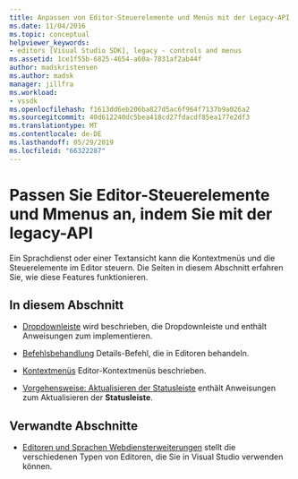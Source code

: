 ```yaml
---
title: Anpassen von Editor-Steuerelemente und Menüs mit der Legacy-API | Microsoft-Dokumentation
ms.date: 11/04/2016
ms.topic: conceptual
helpviewer_keywords:
- editors [Visual Studio SDK], legacy - controls and menus
ms.assetid: 1ce1f55b-6825-4654-a60a-7831af2ab44f
author: madskristensen
ms.author: madsk
manager: jillfra
ms.workload:
- vssdk
ms.openlocfilehash: f1613dd6eb206ba827d5ac6f964f7137b9a026a2
ms.sourcegitcommit: 40d612240dc5bea418cd27fdacdf85ea177e2df3
ms.translationtype: MT
ms.contentlocale: de-DE
ms.lasthandoff: 05/29/2019
ms.locfileid: "66322287"
---
```

# <a name="customize-editor-controls-and-mmenus-by-using-the-legacy-api"></a>Passen Sie Editor-Steuerelemente und Mmenus an, indem Sie mit der legacy-API
Ein Sprachdienst oder einer Textansicht kann die Kontextmenüs und die Steuerelemente im Editor steuern. Die Seiten in diesem Abschnitt erfahren Sie, wie diese Features funktionieren.

## <a name="in-this-section"></a>In diesem Abschnitt
- [Dropdownleiste](../extensibility/drop-down-bar.md) wird beschrieben, die Dropdownleiste und enthält Anweisungen zum implementieren.

- [Befehlsbehandlung](../extensibility/command-handling.md) Details-Befehl, die in Editoren behandeln.

- [Kontextmenüs](../extensibility/context-menus.md) Editor-Kontextmenüs beschrieben.

- [Vorgehensweise: Aktualisieren der Statusleiste](../extensibility/how-to-update-the-status-bar.md) enthält Anweisungen zum Aktualisieren der **Statusleiste**.

## <a name="related-sections"></a>Verwandte Abschnitte
- [Editoren und Sprachen Webdiensterweiterungen](../extensibility/editor-and-language-service-extensions.md) stellt die verschiedenen Typen von Editoren, die Sie in Visual Studio verwenden können.
